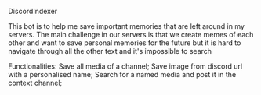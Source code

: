 DiscordIndexer


This bot is to help me save important memories that are left around in my servers.
The main challenge in our servers is that we create memes of each other and want to save personal memories for the future but it is hard to navigate through all the other text and it's impossible to search

Functionalities:
Save all media of a channel;
Save image from discord url with a personalised name;
Search for a named media and post it in the context channel;